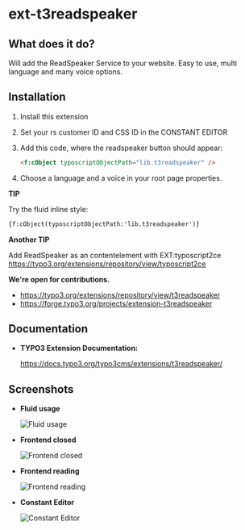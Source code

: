 # ext-t3readspeaker


## What does it do?

Will add the ReadSpeaker Service to your website. Easy to use, multi language and many voice options.


## Installation

1.  Install this extension
2.  Set your rs customer ID and CSS ID in the CONSTANT EDITOR
3.  Add this code, where the readspeaker button should appear:

    ```html
    <f:cObject typoscriptObjectPath="lib.t3readspeaker" />
    ```
4.  Choose a language and a voice in your root page properties.


**TIP**

Try the fluid inline style:

```html
{f:cObject(typoscriptObjectPath:'lib.t3readspeaker')}
```

**Another TIP**

Add ReadSpeaker as an contentelement with EXT:typoscript2ce
https://typo3.org/extensions/repository/view/typoscript2ce


**We're open for contributions.**

- https://typo3.org/extensions/repository/view/t3readspeaker
- https://forge.typo3.org/projects/extension-t3readspeaker


## Documentation

-   **TYPO3 Extension Documentation:**

    https://docs.typo3.org/typo3cms/extensions/t3readspeaker/

## Screenshots

-   **Fluid usage**

    ![Fluid usage](https://picload.org/image/rdlrawgd/fluid.png)

-   **Frontend closed**

    ![Frontend closed](https://picload.org/image/rdlrawgc/rsclosed.png)

-   **Frontend reading**

    ![Frontend reading](https://picload.org/image/rdlrawgp/rsreading.png)

-   **Constant Editor**

    ![Constant Editor](https://picload.org/image/rdlrawgo/constants.png)

